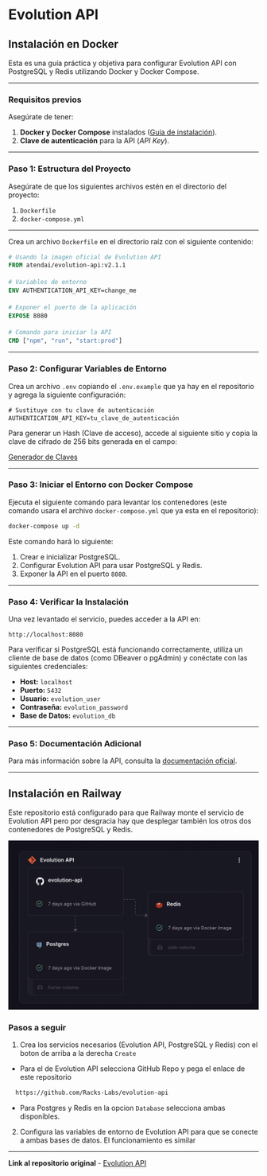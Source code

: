 # Evolution API

## Instalación en Docker

Esta es una guía práctica y objetiva para configurar Evolution API con PostgreSQL y Redis utilizando Docker y Docker Compose.

---

### Requisitos previos

Asegúrate de tener:

1. **Docker y Docker Compose** instalados ([Guía de instalación](https://docs.docker.com/get-docker/)).
2. **Clave de autenticación** para la API (_API Key_).

---

### Paso 1: Estructura del Proyecto

Asegúrate de que los siguientes archivos estén en el directorio del proyecto:

1. `Dockerfile`
2. `docker-compose.yml`

---

Crea un archivo `Dockerfile` en el directorio raíz con el siguiente contenido:

```dockerfile
# Usando la imagen oficial de Evolution API
FROM atendai/evolution-api:v2.1.1

# Variables de entorno
ENV AUTHENTICATION_API_KEY=change_me

# Exponer el puerto de la aplicación
EXPOSE 8080

# Comando para iniciar la API
CMD ["npm", "run", "start:prod"]
```

---

### Paso 2: Configurar Variables de Entorno

Crea un archivo `.env` copiando el `.env.example` que ya hay en el repositorio y agrega la siguiente configuración:

```env
# Sustituye con tu clave de autenticación
AUTHENTICATION_API_KEY=tu_clave_de_autenticación
```

Para generar un Hash (Clave de acceso), accede al siguiente sitio y copia la clave de cifrado de 256 bits generada en el campo:

[Generador de Claves](https://acte.ltd/utils/randomkeygen)

---

### Paso 3: Iniciar el Entorno con Docker Compose

Ejecuta el siguiente comando para levantar los contenedores (este comando usara el archivo `docker-compose.yml` que ya esta en el repositorio):

```bash
docker-compose up -d
```

Este comando hará lo siguiente:

1. Crear e inicializar PostgreSQL.
2. Configurar Evolution API para usar PostgreSQL y Redis.
3. Exponer la API en el puerto `8080`.

---

### Paso 4: Verificar la Instalación

Una vez levantado el servicio, puedes acceder a la API en:

```
http://localhost:8080
```

Para verificar si PostgreSQL está funcionando correctamente, utiliza un cliente de base de datos (como DBeaver o pgAdmin) y conéctate con las siguientes credenciales:

- **Host:** `localhost`
- **Puerto:** `5432`
- **Usuario:** `evolution_user`
- **Contraseña:** `evolution_password`
- **Base de Datos:** `evolution_db`

---

### Paso 5: Documentación Adicional

Para más información sobre la API, consulta la [documentación oficial](https://doc.evolution-api.com/v2/pt/get-started/introduction).

---

## Instalación en Railway

Este repositorio está configurado para que Railway monte el servicio de Evolution API pero por desgracia hay que desplegar también los otros dos contenedores de PostgreSQL y Redis.

![Railway](screenshots/railway_general.png)

### Pasos a seguir

1. Crea los servicios necesarios (Evolution API, PostgreSQL y Redis) con el boton de arriba a la derecha `Create`

- Para el de Evolution API selecciona GitHub Repo y pega el enlace de este repositorio

```sh
  https://github.com/Racks-Labs/evolution-api
```

- Para Postgres y Redis en la opcion `Database` selecciona ambas disponibles.

2. Configura las variables de entorno de Evolution API para que se conecte a ambas bases de datos. El funcionamiento es similar

---

**Link al repositorio original** - [Evolution API](https://github.com/NathanConde-dev/evolution-api)
